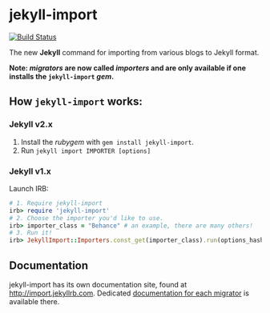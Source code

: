 # jekyll-import

[![Build Status](https://travis-ci.org/jekyll/jekyll-import.svg?branch=master)](https://travis-ci.org/jekyll/jekyll-import)

The new __Jekyll__ command for importing from various blogs to Jekyll format.

**Note: _migrators_ are now called _importers_ and are only available if one installs the `jekyll-import` _gem_.**

## How `jekyll-import` works:

### Jekyll v2.x

1. Install the _rubygem_ with `gem install jekyll-import`.
2. Run `jekyll import IMPORTER [options]`

### Jekyll v1.x

Launch IRB:

```ruby
# 1. Require jekyll-import
irb> require 'jekyll-import'
# 2. Choose the importer you'd like to use.
irb> importer_class = "Behance" # an example, there are many others!
# 3. Run it!
irb> JekyllImport::Importers.const_get(importer_class).run(options_hash)
```

## Documentation

jekyll-import has its own documentation site, found at http://import.jekyllrb.com.
Dedicated [documentation for each migrator](http://import.jekyllrb.com/docs/home/) is available there.
